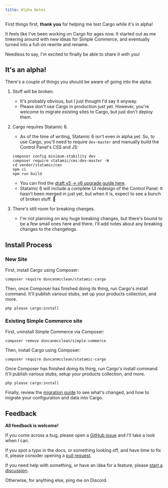 ```yaml
---
title: Alpha Notes
---
```


First things first, **thank you** for helping me test Cargo while it's in alpha!

It feels like I've been working on Cargo for ages now. It started out as me tinkering around with new ideas for Simple Commerce, and eventually turned into a full-on rewrite and rename. 

Needless to say, I'm excited to finally be able to share it with you! 

## It's an alpha!
There's a couple of things you should be aware of going into the alpha:

1. Stuff will be broken.
	* It's probably obvious, but I just thought I'd say it anyway.
    * Please don't use Cargo in production just yet. However, you're welcome to migrate existing sites to Cargo, but just don't deploy them.
2. Cargo requires Statamic 6.
   * As of the time of writing, Statamic 6 isn't even in alpha yet. So, to use Cargo, you'll need to require `dev-master` and manually build the Control Panel's CSS and JS:

	```
	composer config minimum-stability dev
	composer require statamic/cms:dev-master -W
	cd vendor/statamic/cms
	npm ci
	npm run build
	```

	* You can find the [draft v5 -> v6 upgrade guide here](https://github.com/statamic/docs/blob/6.0/content/collections/docs/5-to-6.md).
    * Statamic 6 will include a complete UI redesign of the Control Panel. It hasn't been merged in just yet, but when it is, expect to see a bunch of broken stuff. 🫠
3. There's still room for breaking changes.
    * I'm not planning on any huge breaking changes, but there's bound to be a few small ones here and there. I'll add notes about any breaking changes to the changelogs.

## Install Process
### New Site
First, install Cargo using Composer:

```
composer require duncanmcclean/statamic-cargo
```

Then, once Composer has finished doing its thing, run Cargo's install command. It'll publish various stubs, set up your products collection, and more.

```
php please cargo:install
```

### Existing Simple Commerce site
First, uninstall Simple Commerce via Composer:

```
composer remove duncanmcclean/simple-commerce
```

Then, install Cargo using Composer:

```
composer require duncanmcclean/statamic-cargo
```

Once Composer has finished doing its thing, run Cargo's install command. It'll publish various stubs, setup your products collection, and more.

```
php please cargo:install
```

Finally, review the [migration guide](/docs/migrating-from-simple-commerce) to see what's changed, and how to migrate your configuration and data into Cargo.

## Feedback
**All feedback is welcome!**

If you come across a bug, please open a [GitHub issue](https://github.com/duncanmcclean/statamic-cargo/issues/new?template=bug_report.yml) and I'll take a look when I can. 

If you spot a typo in the docs, or something looking off, and have time to fix it, please consider opening a [pull request](https://github.com/duncanmcclean/statamic-cargo/pulls). 

If you need help with something, or have an idea for a feature, please [start a discussion](https://github.com/duncanmcclean/statamic-cargo/discussions/new/choose).

Otherwise, for anything else, ping me on Discord. 